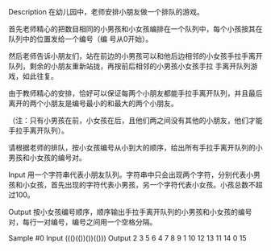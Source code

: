 Description
在幼儿园中，老师安排小朋友做一个排队的游戏。

首先老师精心的把数目相同的小男孩和小女孩编排在一个队列中，每个小孩按其在队列中的位置发给一个编号（编 号从0开始）。

然后老师告诉小朋友们，站在前边的小男孩可以和他后边相邻的小女孩手拉手离开队列，剩余的小朋友重新站拢，再按前后相邻的小男孩小女孩手拉 手离开队列游戏，如此往复。

由于教师精心的安排，恰好可以保证每两个小朋友都能手拉手离开队列，并且最后离开的两个小朋友是编号最小的和最大的两个小朋友。

（注：只有小男孩在前，小女孩在后，且他们两之间没有其他的小朋友，他们才能手拉手离开队列）。

请根据老师的排队，按小女孩编号从小到大的顺序，给出所有手拉手离开队列的小男孩和小女孩的编号对。

Input
用一个字符串代表小朋友队列。字符串中只会出现两个字符，分别代表小男孩和小女孩，首先出现的字符代表小男孩，另一个字符代表小女孩。小孩总数不超过100。

Output
按小女孩编号顺序，顺序输出手拉手离开队列的小男孩和小女孩的编号对，每行一对编号，编号之间用一个空格分隔。

Sample
#0
Input
((()(())())(()))
Output
2 3
5 6
4 7
8 9
1 10
12 13
11 14
0 15